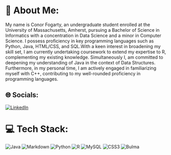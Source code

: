 # 💫 About Me:
My name is Conor Fogarty, an undergraduate student enrolled at the University of Massachusetts, Amherst, pursuing a Bachelor of Science in Informatics with a concentration in Data Science and a minor in Computer Science. I possess proficiency in key programming languages such as Python, Java, HTML/CSS, and SQL.With a keen interest in broadening my skill set, I am currently undertaking coursework to extend my expertise to R, complementing my existing knowledge. Simultaneously I, am committed to deepening my understanding of Java in the context of Data Structures. Furthermore, in my personal time, I am actively engaged in familiarizing myself with C++, contributing to my well-rounded proficiency in programming languages.


## 🌐 Socials:
[![LinkedIn](https://img.shields.io/badge/LinkedIn-%230077B5.svg?logo=linkedin&logoColor=white)](https://linkedin.com/in/ConorFogarty0) 

# 💻 Tech Stack:
![Java](https://img.shields.io/badge/java-%23ED8B00.svg?style=for-the-badge&logo=openjdk&logoColor=white) ![Markdown](https://img.shields.io/badge/markdown-%23000000.svg?style=for-the-badge&logo=markdown&logoColor=white) ![Python](https://img.shields.io/badge/python-3670A0?style=for-the-badge&logo=python&logoColor=ffdd54) ![R](https://img.shields.io/badge/r-%23276DC3.svg?style=for-the-badge&logo=r&logoColor=white) ![MySQL](https://img.shields.io/badge/mysql-%2300000f.svg?style=for-the-badge&logo=mysql&logoColor=white) ![CSS3](https://img.shields.io/badge/css3-%231572B6.svg?style=for-the-badge&logo=css3&logoColor=white) ![Bulma](https://img.shields.io/badge/bulma-00D0B1?style=for-the-badge&logo=bulma&logoColor=white)
